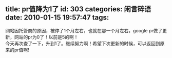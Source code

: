 title: pr值降为1了
id: 303
categories: 闲言碎语
date: 2010-01-15 19:57:47
tags:
---

网站因托管商的原因，被停了1个月左右，也就在那一个月左右，google pr做了更新，网站的pr为0了！以前是5的啊！
</br>今天再次查了一下，升到1了。继续努力啊！希望下次更新的时候，可以返回到原来的pr值啊!
